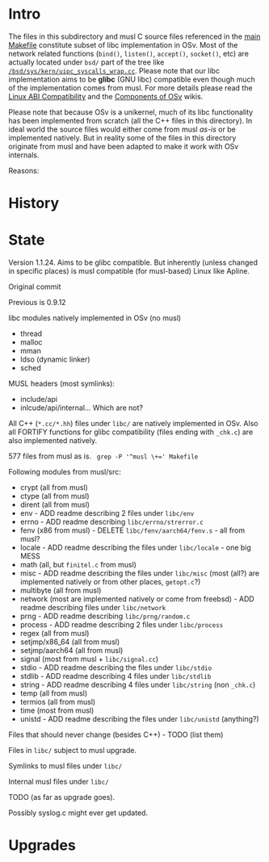 # Intro
The files in this subdirectory and musl C source files referenced in the [main Makefile](/Makefile) constitute subset of libc implementation in OSv. Most of the network related functions (`bind()`, `listen()`, `accept()`, `socket()`, etc) are actually located under `bsd/` part of the tree like [`/bsd/sys/kern/uipc_syscalls_wrap.cc`](/bsd/sys/kern/uipc_syscalls_wrap.cc). Please note that our libc implementation aims to be **glibc** (GNU libc) compatible even though much of the implementation comes from musl. For more details please read the [Linux ABI Compatibility](wiki/OSv-Linux-ABI-Compatibility) and the [Components of OSv](/wiki/Components-of-OSv) wikis.

Please note that because OSv is a unikernel, much of its libc functionality has been implemented from scratch (all the C++ files in this directory). In ideal world the source files would either come from musl *as-is* or be implemented natively. But in reality some of the files in this directory originate from musl and have been adapted to make it work with OSv internals.

Reasons:

# History

# State

Version 1.1.24. Aims to be glibc compatible. But inherently (unless changed in specific places) is musl compatible (for musl-based) Linux like Apline.

Original commit

Previous is 0.9.12

libc modules natively implemented in OSv (no musl)
* thread
* malloc
* mman
* ldso (dynamic linker)
* sched

MUSL headers (most symlinks):
* include/api
* inlcude/api/internal...
Which are not?

All C++ (`*.cc/*.hh`) files under `libc/` are natively implemented in OSv. Also all FORTIFY functions for glibc compatibility (files ending with `_chk.c`) are also implemented natively.

577 files from musl as is.
``` grep -P '^musl \+=' Makefile```

Following modules from musl/src:

* crypt (all from musl)
* ctype (all from musl)
* dirent (all from musl)
* env - ADD readme describing 2 files under `libc/env`
* errno - ADD readme describing `libc/errno/strerror.c`
* fenv (x86 from musl) - DELETE `libc/fenv/aarch64/fenv.s` - all from musl?
* locale - ADD readme describing the files under `libc/locale` - one big MESS
* math (all, but `finitel.c` from musl)
* misc - ADD readme describing the files under `libc/misc` (most (all?) are implemented natively or from other places, `getopt.c`?)
* multibyte (all from musl)
* network (most are implemented natively or come from freebsd) - ADD readme describing files under `libc/network`
* prng - ADD readme describing `libc/prng/random.c`
* process - ADD readme describing 2 files under `libc/process`
* regex (all from musl)
* setjmp/x86_64 (all from musl)
* setjmp/aarch64 (all from musl)
* signal (most from musl + `libc/signal.cc`)
* stdio - ADD readme describing the files under `libc/stdio` 
* stdlib - ADD readme describing 4 files under `libc/stdlib` 
* string - ADD readme describing 4 files under `libc/string` (non `_chk.c`)
* temp (all from musl)
* termios (all from musl)
* time (most from musl)
* unistd - ADD readme describing the files under `libc/unistd` (anything?)

Files that should never change (besides C++) - TODO (list them)

Files in `libc/` subject to musl upgrade.

Symlinks to musl files under `libc/`

Internal musl files under `libc/`

TODO (as far as upgrade goes).

Possibly syslog.c might ever get updated.

# Upgrades
